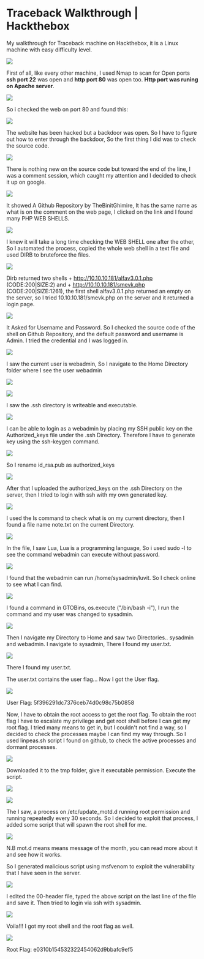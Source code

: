 # Traceback Walkthrough | Hackthebox

My walkthrough for Traceback machine on Hackthebox, it is a Linux machine with easy difficulty level.

![](https://i.imgur.com/zdq5wYp.png)


First of all, like every other machine, I used Nmap to scan for Open ports
**ssh port 22** was open and **http port 80** was open too. 
**Http port was runing on Apache server**.

![](https://i.imgur.com/1wfximM.png)


So i checked the web on port 80 and found this:

![](https://i.imgur.com/9w7q3H3.png)


The website has been hacked but a backdoor was open. So I have to figure out how to enter through the backdoor, So the first thing I did was to check the source code.

![](https://i.imgur.com/VBPkat5.png)


There is nothing new on the source code but toward the end of the line, I was a comment session, which caught my attention and I decided to check it up on google.

![](https://i.imgur.com/6D6zNVM.png)


It showed A Github Repository by TheBinitGhimire, It has the same name as what is on the comment on the web page, I clicked on the link and I found many PHP WEB SHELLS.

![](https://i.imgur.com/wGumxCB.png)


I knew it will take a long time checking the WEB SHELL one after the other, So I automated the process, copied the whole web shell in a text file and used DIRB to bruteforce the files.


![](https://i.imgur.com/9zaQWzz.png)



Dirb returned two shells + http://10.10.10.181/alfav3.0.1.php (CODE:200|SIZE:2) and + http://10.10.10.181/smevk.php (CODE:200|SIZE:1261), the first shell alfav3.0.1.php returned an empty on the server, so I tried 10.10.10.181/smevk.php on the server and it returned a login page.

![](https://i.imgur.com/4RY1iIJ.png)


It Asked for Username and Password. So I checked the source code of the shell on Github Repository, and the default password and username is Admin. I tried the credential and I was logged in.

![](https://i.imgur.com/L1lNxyY.png)


I saw the current user is webadmin, So I navigate to the Home Directory folder where I see the user webadmin


![](https://i.imgur.com/S0SwLb5.png)


![](https://i.imgur.com/qpp6vow.png)


I saw the .ssh directory is writeable and executable.

![](https://i.imgur.com/ilc4VUa.png)



I can be able to login as a webadmin by placing my SSH public key on the Authorized_keys file under the .ssh Directory. Therefore I have to generate key using the ssh-keygen command.

![](https://i.imgur.com/wHyIDeo.png)


So I rename id_rsa.pub as authorized_keys

![](https://i.imgur.com/sX4SxsP.png)


After that I uploaded the authorized_keys on the .ssh Directory on the server, then I tried to login with ssh with my own generated key.


![](https://i.imgur.com/sCcs5Ri.png)


I used the ls command to check what is on my current directory, then I found a file name note.txt on the current Directory.

![](https://i.imgur.com/zK0N1cw.png)


In the file, I saw Lua, Lua is a programming language, So i used sudo -l to see the command webadmin can execute without password. 

![](https://i.imgur.com/sCB7bob.png)


I found that the webadmin can run /home/sysadmin/luvit. So I check online to see what I can find.

![](https://i.imgur.com/BxFPyg5.png)


I found a command in GTOBins, os.execute ("/bin/bash -i"), I run the command and my user was changed to sysadmin.

![](https://i.imgur.com/5kDaAV3.png)


Then I navigate my Directory to Home and saw two Directories.. sysadmin and webadmin. I navigate to sysadmin, There I found my user.txt.

![](https://i.imgur.com/cZ2h21u.png)


There I found my user.txt.


The user.txt contains the user flag... Now I got the User flag.


![](https://i.imgur.com/Hv13EFl.png)


User Flag: 5f396291dc7376ceb74d0c98c75b0858

Now, I have to obtain the root access to get the root flag. To obtain the root flag I have to escalate my privilege and get root shell before I can get my root flag.
I tried many means to get in, but I couldn't not find a way, so I decided to check the processes maybe I can find my way through. So I used linpeas.sh script I found on github, to check the active processes and dormant processes.


![](https://i.imgur.com/Hs0mmXS.png)


Downloaded it to the tmp folder, give it executable permission. Execute the script.


![](https://i.imgur.com/bXFwbuI.png)


![](https://i.imgur.com/ilXbHp4.png)


The I saw, a process on /etc/update_motd.d running root permission and running repeatedly every 30 seconds. So I decided to exploit that process, I added some script that will spawn the root shell for me.


![](https://i.imgur.com/zXwvYSH.png)

N.B mot.d means means message of the month, you can read more about it and see how it works.


So I generated malicious script using msfvenom to exploit the vulnerability that I have seen in the server.


![](https://i.imgur.com/CWRQ9BM.png)


I edited the 00-header file, typed the above script on the last line of the file and save it. Then tried to  login via ssh with sysadmin. 


![](https://i.imgur.com/rs7vpXE.png)


Voila!!! I got my root shell and the root flag as well.


![](https://i.imgur.com/lbWPzKo.png)



Root Flag: e0310b154532322454062d9bbafc9ef5













